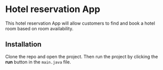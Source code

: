 # Hotel reservation App
This hotel reservation App will allow customers to find and book a hotel room based on room availability.

## Installation
Clone the repo and open the project. Then run the project by clicking the **run** button in the `main.java` file.
